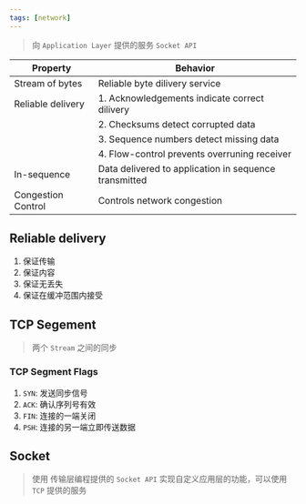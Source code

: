 ```yaml
---
tags: [network]
---
```


<!-- 同步 -->

> 向 `Application Layer` 提供的服务 `Socket API`

| Property           | Behavior                                              |
| ------------------ | ----------------------------------------------------- |
| Stream of bytes    | Reliable byte dilivery service                        |
| Reliable delivery  | 1. Acknowledgements indicate correct dilivery         |
|                    | 2. Checksums detect corrupted data                    |
|                    | 3. Sequence numbers detect missing data               |
|                    | 4. Flow-control prevents overruning receiver          |
| In-sequence        | Data delivered to application in sequence transmitted |
| Congestion Control | Controls network congestion                           |

## Reliable delivery

  1. 保证传输
  2. 保证内容
  3. 保证无丢失
  4. 保证在缓冲范围内接受

## TCP Segement

> 两个 `Stream` 之间的同步

### TCP Segment Flags

  1. `SYN`: 发送同步信号
  2. `ACK`: 确认序列号有效
  3. `FIN`: 连接的一端关闭
  4. `PSH`: 连接的另一端立即传送数据

## Socket

> 使用 传输层编程提供的 `Socket API` 实现自定义应用层的功能，可以使用 `TCP` 提供的服务
